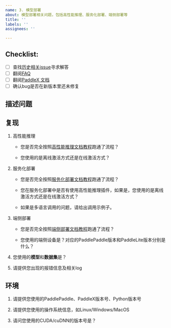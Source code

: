 ```yaml
---
name: 3. 模型部署
about: 模型部署相关问题，包括高性能推理、服务化部署、端侧部署等
title: ''
labels: ''
assignees: ''

---
```


## Checklist:

- [ ] 查找[历史相关issue](https://github.com/PaddlePaddle/PaddleX/issues)寻求解答
- [ ] 翻阅[FAQ](https://paddlepaddle.github.io/PaddleX/main/FAQ.html)
- [ ] 翻阅[PaddleX 文档](https://paddlepaddle.github.io/PaddleX/main/index.html)
- [ ] 确认bug是否在新版本里还未修复

## 描述问题

## 复现

1. 高性能推理

    * 您是否完全按照[高性能推理文档教程](https://paddlepaddle.github.io/PaddleX/main/pipeline_deploy/high_performance_inference.html)跑通了流程？

    * 您使用的是离线激活方式还是在线激活方式？

2. 服务化部署

    * 您是否完全按照[服务化部署文档教程](https://paddlepaddle.github.io/PaddleX/main/pipeline_deploy/serving.html)跑通了流程？

    * 您在服务化部署中是否有使用高性能推理插件，如果是，您使用的是离线激活方式还是在线激活方式？

    * 如果是多语言调用的问题，请给出调用示例子。

3. 端侧部署
    * 您是否完全按照[端侧部署文档教程](https://paddlepaddle.github.io/PaddleX/main/pipeline_deploy/edge_deploy.html)跑通了流程？

    * 您使用的端侧设备是？对应的PaddlePaddle版本和PaddleLite版本分别是什么？


3. 您使用的**模型**和**数据集**是？

4. 请提供您出现的报错信息及相关log

## 环境

1. 请提供您使用的PaddlePaddle、PaddleX版本号、Python版本号

3. 请提供您使用的操作系统信息，如Linux/Windows/MacOS

4. 请问您使用的CUDA/cuDNN的版本号是？
